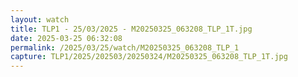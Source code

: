 ```yaml
---
layout: watch
title: TLP1 - 25/03/2025 - M20250325_063208_TLP_1T.jpg
date: 2025-03-25 06:32:08
permalink: /2025/03/25/watch/M20250325_063208_TLP_1
capture: TLP1/2025/202503/20250324/M20250325_063208_TLP_1T.jpg
---
```

